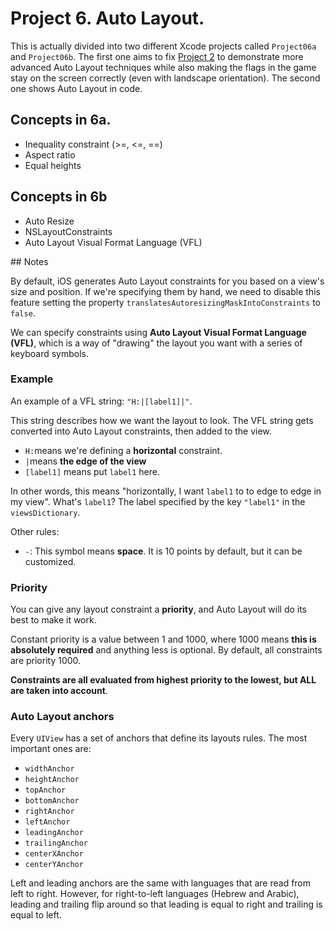 
# Project 6. Auto Layout.

This is actually divided into two different Xcode projects called `Project06a` and `Project06b`. The first one aims to fix [Project 2](./../Project02) to demonstrate more advanced Auto Layout techniques while also making the flags in the game stay on the screen correctly (even with landscape orientation). The second one shows Auto Layout in code.

## Concepts in 6a.

- Inequality constraint (>=, <=, ==)
- Aspect ratio
- Equal heights


## Concepts in 6b

- Auto Resize
- NSLayoutConstraints
- Auto Layout Visual Format Language (VFL)

## Notes

By default, iOS generates Auto Layout constraints for you based on a view's size and position. If we're specifying them by hand, we need to disable this feature setting the property `translatesAutoresizingMaskIntoConstraints` to `false`.

We can specify constraints using **Auto Layout Visual Format Language (VFL)**, which is a way of "drawing" the layout you want with a series of keyboard symbols.

### Example

An example of a VFL string: `"H:|[label1]|"`.

This string describes how we want the layout to look. The VFL string gets converted into Auto Layout constraints, then added to the view.

* `H:`means we're defining a **horizontal** constraint.
* `|`means **the edge of the view**
* `[label1]` means put `label1` here.

In other words, this means "horizontally, I want `label1` to to edge to edge in my view". What's `label1`? The label specified by the key `"label1"` in the `viewsDictionary`.

Other rules:

* `-`: This symbol means **space**. It is 10 points by default, but it can be customized.

### Priority

You can give any layout constraint a **priority**, and Auto Layout will do its best to make it work.

Constant priority is a value between 1 and 1000, where 1000 means **this is absolutely required** and anything less is optional. By default, all constraints are priority 1000.

**Constraints are all evaluated from highest priority to the lowest, but ALL are taken into account**.

### Auto Layout anchors

Every `UIView` has a set of anchors that define its layouts rules. The most important ones are:

* `widthAnchor`
* `heightAnchor`
* `topAnchor`
* `bottomAnchor`
* `rightAnchor`
* `leftAnchor`
* `leadingAnchor`
* `trailingAnchor`
* `centerXAnchor`
* `centerYAnchor`

Left and leading anchors are the same with languages that are read from left to right. However, for right-to-left languages (Hebrew and Arabic), leading and trailing flip around so that leading is equal to right and trailing is equal to left.

